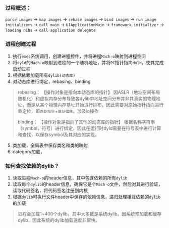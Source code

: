 
### 过程概述：
`parse images` -> `map images` -> `rebase images` -> `bind images` -> `run image initializers` -> `call main` -> `UIApplicationMain` -> `framework initializer` -> `loading nibs` -> `call application delegate`

### 进程创建过程
1. 执行`exec`系统调用，创建进程控件，并将进程`Mach-o`映射到进程空间
2. 将`dyld`的`Mach-o`映射到进程的一个随机地址，并将`PC`指针指向`dyld`，使其完成启动过程
3. 根据依赖加载所有`dylib(动态库)`
4. 对动态库进行绑定，rebasing、binding
  > rebasing：
  【操作对象是指向本动态库的指针】
  因ASLR（地址空间布局随机化）和虚拟内存分布导致各dylib中地址空间分布并非其真实的物理地址，而是从某个物理内存基址开始进行排布，因此需要对原始指针指向进行重定位，即`原始指针`+`基址偏移`。涉及io操作
  >
  > binding：
  【操作对象是指向了其他的动态库的指针】
  根据名称字符串（symbol，符号）进行绑定，因此在运行时dyld需要在符号表中进行计算和查找，以保存symbol及其对应的实现。

5. 类加载，全局表中保存类名和类的映射
6. category加载，


### 如何查找依赖的dylib？
1. 读取进程`Mach-o`的header信息，其中包含依赖的所有`dylib`
2. 读取每个`dylib`的header信息，确保它是个`Mach-o`文件，然后对其进行验证，读取代码签名，将代码签名注册到内核
3. 根据`dylib`可执行文件header中保存的依赖信息，递归处理相互依赖的`dylib`的加载

> 进程会加载1~400个dylib，其中大多数是系统dylib。因系统预加载和缓存dylib，因此系统的dylib加载速度非常快。
